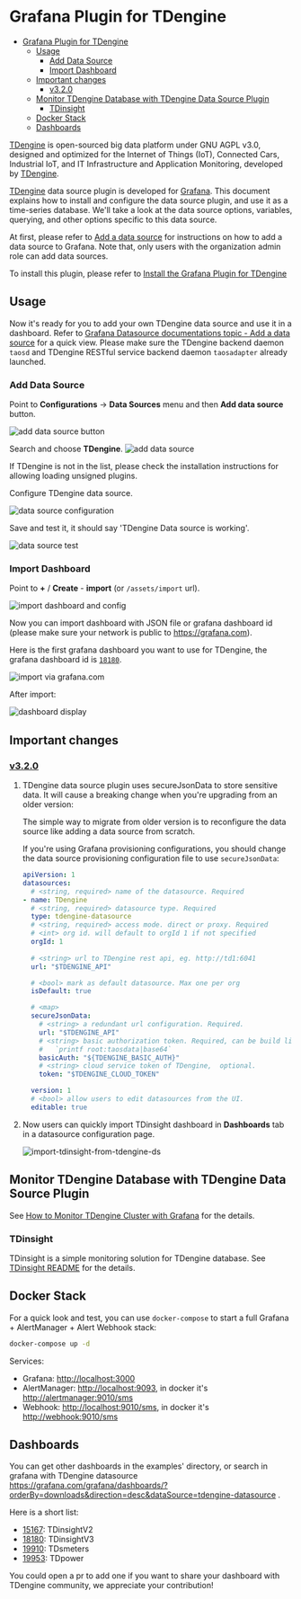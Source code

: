 # Grafana Plugin for TDengine

- [Grafana Plugin for TDengine](#grafana-plugin-for-tdengine)
  - [Usage](#usage)
    - [Add Data Source](#add-data-source)
    - [Import Dashboard](#import-dashboard)
  - [Important changes](#important-changes)
    - [v3.2.0](#v320)
  - [Monitor TDengine Database with TDengine Data Source Plugin](#monitor-tdengine-database-with-tdengine-data-source-plugin)
    - [TDinsight](#tdinsight)
  - [Docker Stack](#docker-stack)
  - [Dashboards](#dashboards)

[TDengine] is open-sourced big data platform under GNU AGPL v3.0, designed and optimized for the Internet of Things (IoT), Connected Cars, Industrial IoT, and IT Infrastructure and Application Monitoring, developed by [TDengine](https://tdengine.com/).

[TDengine] data source plugin is developed for [Grafana]. This document explains how to install and configure the data source plugin, and use it as a time-series database. We'll take a look at the data source options, variables, querying, and other options specific to this data source. 

At first, please refer to [Add a data source](https://grafana.com/docs/grafana/latest/datasources/add-a-data-source/) for instructions on how to add a data source to Grafana. Note that, only users with the organization admin role can add data sources.

To install this plugin, please refer to [Install the Grafana Plugin for TDengine](https://github.com/taosdata/grafanaplugin/blob/master/INSTALLATION.md)

## Usage

Now it's ready for you to add your own TDengine data source and use it in a dashboard. Refer to [Grafana Datasource documentations topic - Add a data source](https://grafana.com/docs/grafana/latest/datasources/add-a-data-source/) for a quick view. Please make sure the TDengine backend daemon `taosd` and TDengine RESTful service backend daemon `taosadapter` already launched.

### Add Data Source

Point to **Configurations** -> **Data Sources** menu and then **Add data source** button.

![add data source button](https://raw.githubusercontent.com/taosdata/grafanaplugin/master/assets/howto-add-datasource-button.png)

Search and choose **TDengine**.
![add data source](https://raw.githubusercontent.com/taosdata/grafanaplugin/master/assets/howto-add-datasource-tdengine.png)

If TDengine is not in the list, please check the installation instructions for allowing loading unsigned plugins.

Configure TDengine data source.

![data source configuration](https://raw.githubusercontent.com/taosdata/grafanaplugin/master/assets/howto-add-datasource.png)

Save and test it, it should say 'TDengine Data source is working'.

![data source test](https://raw.githubusercontent.com/taosdata/grafanaplugin/master/assets/howto-add-datasource-test.png)

### Import Dashboard

Point to **+** / **Create** - **import** (or `/assets/import` url).

![import dashboard and config](https://raw.githubusercontent.com/taosdata/grafanaplugin/master/assets/import_dashboard.png)

Now you can import dashboard with JSON file or grafana dashboard id (please make sure your network is public to <https://grafana.com>).

Here is the first grafana dashboard you want to use for TDengine, the grafana dashboard id is [`18180`](https://grafana.com/grafana/dashboards/18180-tdinsight-for-3-x/).

![import via grafana.com](https://raw.githubusercontent.com/taosdata/grafanaplugin/master/assets/import-dashboard-18180.png)

After import:

![dashboard display](https://raw.githubusercontent.com/taosdata/grafanaplugin/master/assets/TDinsight-v3-full.png)

## Important changes

### [v3.2.0](https://github.com/taosdata/grafanaplugin/releases/tag/v3.2.0)

1. TDengine data source plugin uses secureJsonData to store sensitive data. It will cause a breaking change when you're upgrading from an older version:

    The simple way to migrate from older version is to reconfigure the data source like adding a data source from scratch.

    If you're using Grafana provisioning configurations, you should change the data source provisioning configuration file to use `secureJsonData`:

    ```yaml
    apiVersion: 1
    datasources:
      # <string, required> name of the datasource. Required
    - name: TDengine
      # <string, required> datasource type. Required
      type: tdengine-datasource
      # <string, required> access mode. direct or proxy. Required
      # <int> org id. will default to orgId 1 if not specified
      orgId: 1
      
      # <string> url to TDengine rest api, eg. http://td1:6041
      url: "$TDENGINE_API"

      # <bool> mark as default datasource. Max one per org
      isDefault: true

      # <map> 
      secureJsonData:
        # <string> a redundant url configuration. Required.
        url: "$TDENGINE_API"
        # <string> basic authorization token. Required, can be build like
        #   `printf root:taosdata|base64`
        basicAuth: "${TDENGINE_BASIC_AUTH}"
        # <string> cloud service token of TDengine,  optional.
        token: "$TDENGINE_CLOUD_TOKEN"
   
      version: 1
      # <bool> allow users to edit datasources from the UI.
      editable: true
    ```

2. Now users can quickly import TDinsight dashboard in **Dashboards** tab in a datasource configuration page.

    ![import-tdinsight-from-tdengine-ds](https://raw.githubusercontent.com/taosdata/grafanaplugin/master/assets/import_dashboard-on-datasource.png)

## Monitor TDengine Database with TDengine Data Source Plugin

See [How to Monitor TDengine Cluster with Grafana](https://github.com/taosdata/grafanaplugin/blob/master/HOWTO.md) for the details.

### TDinsight

TDinsight is a simple monitoring solution for TDengine database. See [TDinsight README](https://github.com/taosdata/grafanaplugin/blob/master/dashboards/TDinsightV3.md) for the details.

## Docker Stack

For a quick look and test, you can use `docker-compose` to start a full Grafana + AlertManager + Alert Webhook stack:

```sh
docker-compose up -d
```

Services:

- Grafana: <http://localhost:3000>
- AlertManager: <http://localhost:9093>, in docker it's <http://alertmanager:9010/sms>
- Webhook: <http://localhost:9010/sms>, in docker it's <http://webhook:9010/sms>

## Dashboards

You can get other dashboards in the examples' directory, or search in grafana with TDengine datasource <https://grafana.com/grafana/dashboards/?orderBy=downloads&direction=desc&dataSource=tdengine-datasource> .

Here is a short list:

- [15167](https://grafana.com/grafana/dashboards/15167): TDinsightV2
- [18180](https://grafana.com/grafana/dashboards/18180): TDinsightV3
- [19910](https://grafana.com/grafana/dashboards/19910): TDsmeters
- [19953](https://grafana.com/grafana/dashboards/19953): TDpower
  
You could open a pr to add one if you want to share your dashboard with TDengine community, we appreciate your contribution!

[TDengine]: https://github.com/taosdata/TDengine
[Grafana]: https://grafana.com
